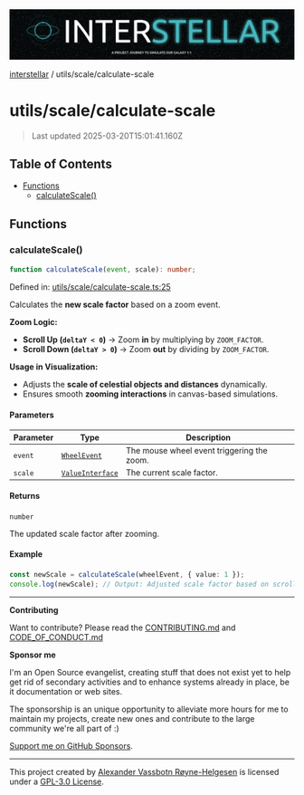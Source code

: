 <div><img alt="SPECCER logo" src="https://raw.githubusercontent.com/phun-ky/interstellar/main/public/interstellar-header.png" style="max-height:120px;"/></div>

[interstellar](../../README.md) / utils/scale/calculate-scale

# utils/scale/calculate-scale

> Last updated 2025-03-20T15:01:41.160Z

## Table of Contents

- [Functions](#functions)
  - [calculateScale()](#calculatescale)

## Functions

### calculateScale()

```ts
function calculateScale(event, scale): number;
```

Defined in:
[utils/scale/calculate-scale.ts:25](https://github.com/phun-ky/interstellar/blob/main/src/utils/scale/calculate-scale.ts#L25)

Calculates the **new scale factor** based on a zoom event.

**Zoom Logic:**

- **Scroll Up (`deltaY < 0`)** → Zoom **in** by multiplying by `ZOOM_FACTOR`.
- **Scroll Down (`deltaY > 0`)** → Zoom **out** by dividing by `ZOOM_FACTOR`.

**Usage in Visualization:**

- Adjusts the **scale of celestial objects and distances** dynamically.
- Ensures smooth **zooming interactions** in canvas-based simulations.

#### Parameters

| Parameter | Type                                                                  | Description                                |
| --------- | --------------------------------------------------------------------- | ------------------------------------------ |
| `event`   | [`WheelEvent`](https://developer.mozilla.org/docs/Web/API/WheelEvent) | The mouse wheel event triggering the zoom. |
| `scale`   | [`ValueInterface`](../../types/distance.md#valueinterface)            | The current scale factor.                  |

#### Returns

`number`

The updated scale factor after zooming.

#### Example

```ts
const newScale = calculateScale(wheelEvent, { value: 1 });
console.log(newScale); // Output: Adjusted scale factor based on scroll direction
```

---

**Contributing**

Want to contribute? Please read the
[CONTRIBUTING.md](https://github.com/phun-ky/interstellar/blob/main/CONTRIBUTING.md)
and
[CODE_OF_CONDUCT.md](https://github.com/phun-ky/interstellar/blob/main/CODE_OF_CONDUCT.md)

**Sponsor me**

I'm an Open Source evangelist, creating stuff that does not exist yet to help
get rid of secondary activities and to enhance systems already in place, be it
documentation or web sites.

The sponsorship is an unique opportunity to alleviate more hours for me to
maintain my projects, create new ones and contribute to the large community
we're all part of :)

[Support me on GitHub Sponsors](https://github.com/sponsors/phun-ky).

---

This project created by [Alexander Vassbotn Røyne-Helgesen](http://phun-ky.net)
is licensed under a
[GPL-3.0 License](https://choosealicense.com/licenses/gpl-3.0/).
